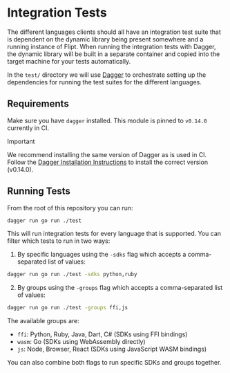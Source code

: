 # Integration Tests

The different languages clients should all have an integration test suite that is dependent on the dynamic library being present somewhere and a running instance of Flipt. When running the integration tests with Dagger, the dynamic library will be built in a separate container and copied into the target machine for your tests automatically.

In the `test/` directory we will use [Dagger](https://dagger.io/) to orchestrate setting up the dependencies for running the test suites for the different languages.

## Requirements

Make sure you have `dagger` installed. This module is pinned to `v0.14.0` currently in CI.

> [!IMPORTANT]
> We recommend installing the same version of Dagger as is used in CI. Follow the [Dagger Installation Instructions](https://docs.dagger.io/install/#stable-release) to install the correct version (v0.14.0).

## Running Tests

From the root of this repository you can run:

```bash
dagger run go run ./test
```

This will run integration tests for every language that is supported. You can filter which tests to run in two ways:

1. By specific languages using the `-sdks` flag which accepts a comma-separated list of values:

```bash
dagger run go run ./test -sdks python,ruby
```

2. By groups using the `-groups` flag which accepts a comma-separated list of values:

```bash
dagger run go run ./test -groups ffi,js
```

The available groups are:

- `ffi`: Python, Ruby, Java, Dart, C# (SDKs using FFI bindings)
- `wasm`: Go (SDKs using WebAssembly directly)
- `js`: Node, Browser, React (SDKs using JavaScript WASM bindings)

You can also combine both flags to run specific SDKs and groups together.
